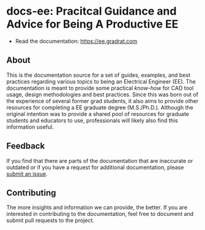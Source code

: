 # docs-ee: Pracitcal Guidance and Advice for Being A Productive EE

* Read the documentation: https://ee.gradrat.com

## About

This is the documentation source for a set of guides, examples, and best practices regarding various topics to being an Electrical Engineer (EE). The documentation is meant to provide some practical *know-how* for CAD tool usage, design methodologies and best practices. Since this was born out of the experience of several former grad students, it also aims to provide other resources for completing a EE graduate degree (M.S./Ph.D.). Although the original intention was to provide a shared pool of resources for graduate students and educators to use, professionals will likely also find this information useful.

## Feedback

If you find that there are parts of the documentation that are inaccurate or outdated or if you have a request for additional documentation, please [submit an issue](https://github.com/gradrat/docs-ee/issues).

## Contributing

The more insights and information we can provide, the better. If you are interested in contributing to the documentation, feel free to document and submit pull requests to the project.
